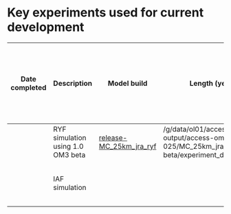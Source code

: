 
# Key experiments used for current development

| Date completed | Description                       | Model build                                                                                                                 | Length (years)                                                                                   | Configuration                                                                                   | ESM Datastore | Data output | Related tag of access-om3-paper-1 analysis (if exists) |
| -------------- | --------------------------------- | --------------------------------------------------------------------------------------------------------------------------- | ------------------------------------------------------------------------------------------------ | ----------------------------------------------------------------------------------------------- | ------------- | ----------- | ------------------------------------------------------ |
|                | RYF simulation using 1.0 OM3 beta | [release-MC_25km_jra_ryf](https://github.com/ACCESS-NRI/access-om3-configs/commit/4429156d3bb1ad4e04f41be8a90329684365786d) | /g/data/ol01/access-om3-output/access-om3-025/MC_25km_jra_ryf-1.0-beta/experiment_datastore.json |
|                | IAF simulation                    |                                                                                                                             |                                                                                                  | /g/data/ol01/access-om3-output/access-om3-025/25km-iaf-test-for-AK-expt-7df5ef4c/datastore.json |

